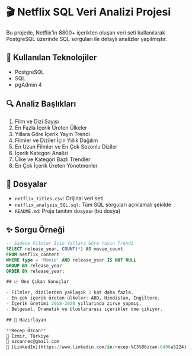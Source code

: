 # 🎬 Netflix SQL Veri Analizi Projesi

Bu projede, Netflix'in 8800+ içerikten oluşan veri seti kullanılarak PostgreSQL üzerinde SQL sorguları ile detaylı analizler yapılmıştır.

## 📌 Kullanılan Teknolojiler
- PostgreSQL
- SQL
- pgAdmin 4

## 🔍 Analiz Başlıkları

1. Film ve Dizi Sayısı
2. En Fazla İçerik Üreten Ülkeler
3. Yıllara Göre İçerik Yayın Trendi
4. Filmler ve Diziler İçin Yıllık Dağılım
5. En Uzun Filmler ve En Çok Sezonlu Diziler
6. İçerik Kategori Analizi
7. Ülke ve Kategori Bazlı Trendler
8. En Çok İçerik Üreten Yönetmenler

## 📂 Dosyalar
- `netflix_titles.csv`: Orijinal veri seti
- `netflix_analysis_SQL.sql`: Tüm SQL sorguları açıklamalı şekilde
- `README.md`: Proje tanıtım dosyası (bu dosya)

## ✨ Sorgu Örneği

```sql
-- Sadece Filmler İçin Yıllara Göre Yayın Trendi
SELECT release_year, COUNT(*) AS movie_count
FROM netflix_content
WHERE type = 'Movie' AND release_year IS NOT NULL
GROUP BY release_year
ORDER BY release_year;

## 📈 Öne Çıkan Sonuçlar

- Filmler, dizilerden yaklaşık 2 kat daha fazla.
- En çok içerik üreten ülkeler: ABD, Hindistan, İngiltere.
- İçerik üretimi 2018-2020 yıllarında zirve yapmış.
- Belgesel, Dramatik ve Uluslararası içerikler öne çıkıyor.

## 👤 Hazırlayan

**Recep Özcan**  
📍 İzmir, Türkiye  
📧 ozcanrec@gmail.com  
🔗 [LinkedIn](https://www.linkedin.com/in/recep-%C3%B6zcan-6496a5224)  


